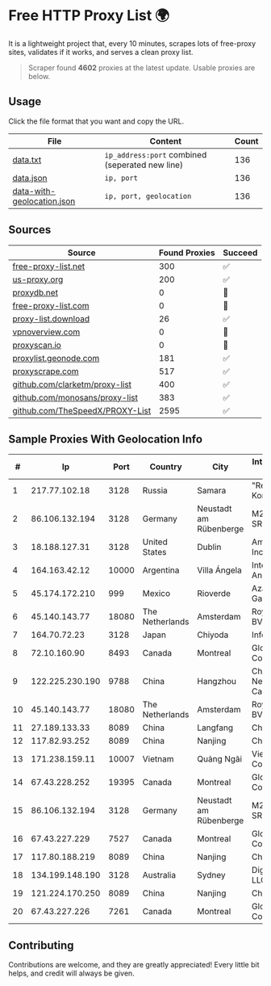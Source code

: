 
# Free HTTP Proxy List 🌍

It is a lightweight project that, every 10 minutes, scrapes lots of free-proxy sites, validates if it works, and serves a clean proxy list.


> Scraper found **4602** proxies at the latest update. Usable proxies are below.

## Usage

Click the file format that you want and copy the URL.


|File|Content|Count|
|----|-------|-----|
|[data.txt](https://raw.githubusercontent.com/themiralay/Proxy-List-World/master/data.txt)|`ip_address:port` combined (seperated new line)|136|
|[data.json](https://raw.githubusercontent.com/themiralay/Proxy-List-World/master/data.json)|`ip, port`|136|
|[data-with-geolocation.json](https://raw.githubusercontent.com/themiralay/Proxy-List-World/master/data-with-geolocation.json)|`ip, port, geolocation`|136|

## Sources

|Source|Found Proxies|Succeed|
|------|-------------|-------|
|[free-proxy-list.net](https://free-proxy-list.net)|300|✅|
|[us-proxy.org](https://www.us-proxy.org)|200|✅|
|[proxydb.net](http://proxydb.net)|0|🚫|
|[free-proxy-list.com](https://free-proxy-list.com/?page=&port=&type%5B%5D=http&type%5B%5D=https&up_time=0&search=Search)|0|🚫|
|[proxy-list.download](https://www.proxy-list.download/HTTP)|26|✅|
|[vpnoverview.com](https://vpnoverview.com/privacy/anonymous-browsing/free-proxy-servers)|0|🚫|
|[proxyscan.io](https://www.proxyscan.io)|0|🚫|
|[proxylist.geonode.com](https://proxylist.geonode.com/api/proxy-list?limit=300&page=1&sort_by=lastChecked&sort_type=desc&protocols=http,https)|181|✅|
|[proxyscrape.com](https://api.proxyscrape.com/v2/?request=displayproxies&protocol=http&timeout=10000&country=all&ssl=all&anonymity=all)|517|✅|
|[github.com/clarketm/proxy-list](https://raw.githubusercontent.com/clarketm/proxy-list/master/proxy-list-raw.txt)|400|✅|
|[github.com/monosans/proxy-list](https://raw.githubusercontent.com/monosans/proxy-list/main/proxies/http.txt)|383|✅|
|[github.com/TheSpeedX/PROXY-List](https://raw.githubusercontent.com/TheSpeedX/PROXY-List/master/http.txt)|2595|✅|


## Sample Proxies With Geolocation Info

|#|Ip|Port|Country|City|Internet Service Provider|
|-|--|----|-------|----|-------------------------|
|1|217.77.102.18|3128|Russia|Samara|"Region Svyaz Konsalt" LLC|
|2|86.106.132.194|3128|Germany|Neustadt am Rübenberge|M247 Europe SRL|
|3|18.188.127.31|3128|United States|Dublin|Amazon.com, Inc.|
|4|164.163.42.12|10000|Argentina|Villa Ángela|Interret Villa Angela SRL|
|5|45.174.172.210|999|Mexico|Rioverde|Azahel Enrique Garcia Salazar|
|6|45.140.143.77|18080|The Netherlands|Amsterdam|RoyaleHosting BV|
|7|164.70.72.23|3128|Japan|Chiyoda|InfoSphere|
|8|72.10.160.90|8493|Canada|Montreal|GloboTech Communications|
|9|122.225.230.190|9788|China|Hangzhou|China Telecom Next Generation Carrier Network|
|10|45.140.143.77|18080|The Netherlands|Amsterdam|RoyaleHosting BV|
|11|27.189.133.33|8089|China|Langfang|Chinanet|
|12|117.82.93.252|8089|China|Nanjing|China Telecom|
|13|171.238.159.11|10007|Vietnam|Quảng Ngãi|Viettel Corporation|
|14|67.43.228.252|19395|Canada|Montreal|GloboTech Communications|
|15|86.106.132.194|3128|Germany|Neustadt am Rübenberge|M247 Europe SRL|
|16|67.43.227.229|7527|Canada|Montreal|GloboTech Communications|
|17|117.80.188.219|8089|China|Nanjing|China Telecom|
|18|134.199.148.190|3128|Australia|Sydney|DigitalOcean, LLC|
|19|121.224.170.250|8089|China|Nanjing|China Telecom|
|20|67.43.227.226|7261|Canada|Montreal|GloboTech Communications|



## Contributing

Contributions are welcome, and they are greatly appreciated! Every
little bit helps, and credit will always be given.

